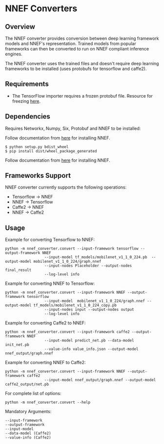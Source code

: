 # NNEF Converters

## Overview

The NNEF converter provides conversion between deep learning framework models and NNEF's representation. Trained models 
from popular frameworks can then be converted to run on NNEF compliant inference engines. 

The NNEF converter uses the trained files and doesn't require deep learning frameworks to be installed 
(uses protobufs for tensorflow and caffe2).

## Requirements

- The TensorFlow importer requires a frozen protobuf file. Resource for freezing [here](https://www.tensorflow.org/extend/tool_developers/#freezing).

## Dependencies

Requires Networkx, Numpy, Six, Protobuf and NNEF to be installed:

Follow documentation from [here](https://github.com/KhronosGroup/NNEF-Tools/tree/master/parser/cpp) for installing NNEF.

	$ python setup.py bdist_wheel
	$ pip install dist/wheel_package_generated    
	
Follow documentation from [here](https://github.com/KhronosGroup/NNEF-Tools/tree/master/parser/cpp) for installing NNEF.

## Frameworks Support

NNEF converter currently supports the following operations: 

   - Tensorflow -> NNEF 
   - NNEF       -> Tensorflow
   - Caffe2     -> NNEF
   - NNEF       -> Caffe2
   

## Usage
Example for converting Tensorflow to NNEF:  

    python -m nnef_converter.convert --input-framework tensorflow --output-framework NNEF 
                      --input-model tf_models/mobilenet_v1_1_0_224.pb  --output-model mobilenet_v1_1_0_224/graph.nnef 
                      --input-nodes Placeholder --output-nodes final_result 
                      --log-level info 

Example for converting NNEF to Tensorflow:  

    python -m nnef_converter.convert --input-framework NNEF --output-framework tensorflow 
                      --input-model  mobilenet_v1_1_0_224/graph.nnef --output-model tf_models/mobilenet_v1_1_0_224_copy.pb 
                      --input-nodes input --output-nodes output
                      --log-level info 

Example for converting Caffe2 to NNEF:

	python -m nnef_converter.convert --input-framework caffe2 --output-framework NNEF
					  --input-model predict_net.pb --data-model init_net.pb
					  --value-info value_info.json --output-model nnef_output/graph.nnef

Example for converting NNEF to Caffe2:

	python -m nnef_converter.convert --input-framework NNEF --output-framework caffe2
					  --input-model nnef_output/graph.nnef --output-model caffe2_output/net.pb

For complete list of options:

    python -m nnef_converter.convert --help 

Mandatory Arguments:
	
	--input-framework
	--output-framework
	--input-model
	--data-model (Caffe2)
	--value-info (Caffe2)
